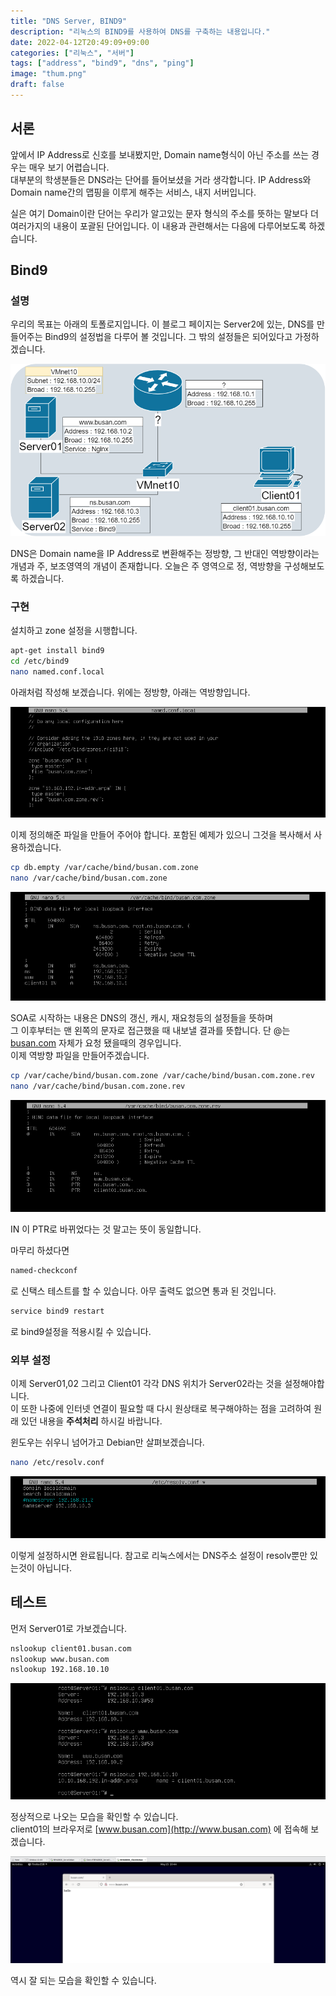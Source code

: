 ```yaml
---
title: "DNS Server, BIND9"
description: "리눅스의 BIND9를 사용하여 DNS를 구축하는 내용입니다."
date: 2022-04-12T20:49:09+09:00
categories: ["리눅스", "서버"]
tags: ["address", "bind9", "dns", "ping"]
image: "thum.png"
draft: false
---
```


## 서론

앞에서 IP Address로 신호를 보내봤지만, Domain name형식이 아닌 주소를 쓰는 경우는 매우 보기 어렵습니다.  
대부분의 학생분들은 DNS라는 단어를 들어보셨을 거라 생각합니다. IP Address와 Domain name간의 맵핑을 이루게 해주는 서비스, 내지 서버입니다.

  
실은 여기 Domain이란 단어는 우리가 알고있는 문자 형식의 주소를 뜻하는 말보다 더 여러가지의 내용이 포괄된 단어입니다. 이 내용과 관련해서는 다음에 다루어보도록 하겠습니다.

## Bind9

### 설명

우리의 목표는 아래의 토폴로지입니다. 이 블로그 페이지는 Server2에 있는, DNS를 만들어주는 Bind9의 설정법을 다루어 볼 것입니다. 그 밖의 설정들은 되어있다고 가정하겠습니다.

![토폴로지](1.png)

DNS은 Domain name을 IP Address로 변환해주는 정방향, 그 반대인 역방향이라는 개념과 주, 보조영역의 개념이 존재합니다. 오늘은 주 영역으로 정, 역방향을 구성해보도록 하겠습니다.

### 구현

설치하고 zone 설정을 시행합니다.

```Bash
apt-get install bind9
cd /etc/bind9
nano named.conf.local
```

아래처럼 작성해 보겠습니다. 위에는 정방향, 아래는 역방향입니다.

![zone 설정](2.png)

이제 정의해준 파일을 만들어 주어야 합니다. 포함된 예제가 있으니 그것을 복사해서 사용하겠습니다.

```Bash
cp db.empty /var/cache/bind/busan.com.zone
nano /var/cache/bind/busan.com.zone
```

![정방향 설정](3.png)

SOA로 시작하는 내용은 DNS의 갱신, 캐시, 재요청등의 설정들을 뜻하며  
그 이후부터는 맨 왼쪽의 문자로 접근했을 때 내보낼 결과를 뜻합니다. 단 @는 [busan.com](http://busan.com) 자체가 요청 됐을때의 경우입니다.  
이제 역방향 파일을 만들어주겠습니다.

```Bash
cp /var/cache/bind/busan.com.zone /var/cache/bind/busan.com.zone.rev
nano /var/cache/bind/busan.com.zone.rev
```

![역방향 설정](4.png)

IN 이 PTR로 바뀌었다는 것 말고는 뜻이 동일합니다.

마무리 하셨다면

```Bash
named-checkconf
```

로 신택스 테스트를 할 수 있습니다. 아무 출력도 없으면 통과 된 것입니다.

```Bash
service bind9 restart
```

로 bind9설정을 적용시킬 수 있습니다.

### 외부 설정

이제 Server01,02 그리고 Client01 각각 DNS 위치가 Server02라는 것을 설정해야합니다.  
이 또한 나중에 인터넷 연결이 필요할 때 다시 원상태로 복구해야하는 점을 고려하여 원래 있던 내용을 **주석처리** 하시길 바랍니다.

윈도우는 쉬우니 넘어가고 Debian만 살펴보겠습니다.

```Bash
nano /etc/resolv.conf
```

![resolv 설정](5.png)

이렇게 설정하시면 완료됩니다. 참고로 리눅스에서는 DNS주소 설정이 resolv뿐만 있는것이 아닙니다.

## 테스트

먼저 Server01로 가보겠습니다.

```Bash
nslookup client01.busan.com
nslookup www.busan.com
nslookup 192.168.10.10
```

![nslookup](6.png)

정상적으로 나오는 모습을 확인할 수 있습니다.  
client01의 브라우저로 [www.busan.com](http://www.busan.com) 에 접속해 보겠습니다.

![브라우저](7.png)

역시 잘 되는 모습을 확인할 수 있습니다.
